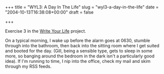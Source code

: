 +++
title = "WYL3: A Day In The Life"
slug = "wyl3-a-day-in-the-life"
date = "2004-10-13T16:38:08+00:00"
draft = false

+++

Exercise 3 in the [Write Your Life](http://www.wgz.org/chromatic/writeyourlife/) project.

On a typical morning, I wake up before the alarm goes at 0630, stumble through into the bathroom, then back into the sitting room where I get suited and booted for the day. (Gill, being a sensible type, gets to sleep in some more, so banging around the bedroom in the dark isn't a particularly good idea). If I'm running to time, I nip into the office, check my mail and skim through my RSS feeds.
